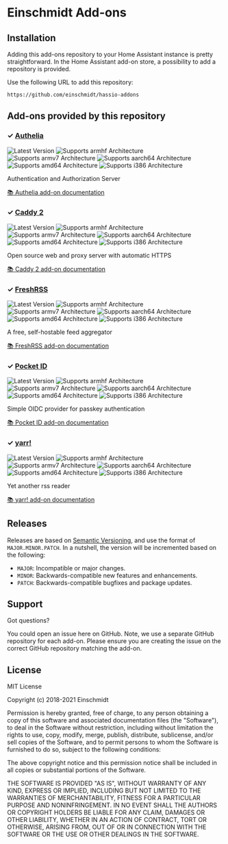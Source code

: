 # Einschmidt Add-ons

## Installation

Adding this add-ons repository to your Home Assistant instance is
pretty straightforward. In the Home Assistant add-on store,
a possibility to add a repository is provided.

Use the following URL to add this repository:

```txt
https://github.com/einschmidt/hassio-addons
```

## Add-ons provided by this repository

### &#10003; [Authelia][addon-authelia]

![Latest Version][authelia-version-shield]
![Supports armhf Architecture][authelia-armhf-shield]
![Supports armv7 Architecture][authelia-armv7-shield]
![Supports aarch64 Architecture][authelia-aarch64-shield]
![Supports amd64 Architecture][authelia-amd64-shield]
![Supports i386 Architecture][authelia-i386-shield]

Authentication and Authorization Server

[:books: Authelia add-on documentation][addon-doc-authelia]

### &#10003; [Caddy 2][addon-caddy-2]

![Latest Version][caddy-2-version-shield]
![Supports armhf Architecture][caddy-2-armhf-shield]
![Supports armv7 Architecture][caddy-2-armv7-shield]
![Supports aarch64 Architecture][caddy-2-aarch64-shield]
![Supports amd64 Architecture][caddy-2-amd64-shield]
![Supports i386 Architecture][caddy-2-i386-shield]

Open source web and proxy server with automatic HTTPS

[:books: Caddy 2 add-on documentation][addon-doc-caddy-2]

### &#10003; [FreshRSS][addon-freshrss]

![Latest Version][freshrss-version-shield]
![Supports armhf Architecture][freshrss-armhf-shield]
![Supports armv7 Architecture][freshrss-armv7-shield]
![Supports aarch64 Architecture][freshrss-aarch64-shield]
![Supports amd64 Architecture][freshrss-amd64-shield]
![Supports i386 Architecture][freshrss-i386-shield]

A free, self-hostable feed aggregator

[:books: FreshRSS add-on documentation][addon-doc-freshrss]

### &#10003; [Pocket ID][addon-pocket-id]

![Latest Version][pocket-id-version-shield]
![Supports armhf Architecture][pocket-id-armhf-shield]
![Supports armv7 Architecture][pocket-id-armv7-shield]
![Supports aarch64 Architecture][pocket-id-aarch64-shield]
![Supports amd64 Architecture][pocket-id-amd64-shield]
![Supports i386 Architecture][pocket-id-i386-shield]

Simple OIDC provider for passkey authentication

[:books: Pocket ID add-on documentation][addon-doc-pocket-id]

### &#10003; [yarr!][addon-yarr]

![Latest Version][yarr-version-shield]
![Supports armhf Architecture][yarr-armhf-shield]
![Supports armv7 Architecture][yarr-armv7-shield]
![Supports aarch64 Architecture][yarr-aarch64-shield]
![Supports amd64 Architecture][yarr-amd64-shield]
![Supports i386 Architecture][yarr-i386-shield]

Yet another rss reader

[:books: yarr! add-on documentation][addon-doc-yarr]

## Releases

Releases are based on [Semantic Versioning][semver], and use the format
of ``MAJOR.MINOR.PATCH``. In a nutshell, the version will be incremented
based on the following:

- ``MAJOR``: Incompatible or major changes.
- ``MINOR``: Backwards-compatible new features and enhancements.
- ``PATCH``: Backwards-compatible bugfixes and package updates.

## Support

Got questions?

You could open an issue here on GitHub. Note, we use a separate
GitHub repository for each add-on. Please ensure you are creating the issue
on the correct GitHub repository matching the add-on.

## License

MIT License

Copyright (c) 2018-2021 Einschmidt

Permission is hereby granted, free of charge, to any person obtaining a copy
of this software and associated documentation files (the "Software"), to deal
in the Software without restriction, including without limitation the rights
to use, copy, modify, merge, publish, distribute, sublicense, and/or sell
copies of the Software, and to permit persons to whom the Software is
furnished to do so, subject to the following conditions:

The above copyright notice and this permission notice shall be included in all
copies or substantial portions of the Software.

THE SOFTWARE IS PROVIDED "AS IS", WITHOUT WARRANTY OF ANY KIND, EXPRESS OR
IMPLIED, INCLUDING BUT NOT LIMITED TO THE WARRANTIES OF MERCHANTABILITY,
FITNESS FOR A PARTICULAR PURPOSE AND NONINFRINGEMENT. IN NO EVENT SHALL THE
AUTHORS OR COPYRIGHT HOLDERS BE LIABLE FOR ANY CLAIM, DAMAGES OR OTHER
LIABILITY, WHETHER IN AN ACTION OF CONTRACT, TORT OR OTHERWISE, ARISING FROM,
OUT OF OR IN CONNECTION WITH THE SOFTWARE OR THE USE OR OTHER DEALINGS IN THE
SOFTWARE.

[addon-authelia]: https://github.com/einschmidt/addon-authelia/tree/v0.1.3
[addon-doc-authelia]: https://github.com/einschmidt/addon-authelia/blob/v0.1.3/README.md
[authelia-issue]: https://github.com/einschmidt/addon-authelia/issues
[authelia-version-shield]: https://img.shields.io/badge/version-v0.1.3-blue.svg
[authelia-aarch64-shield]: https://img.shields.io/badge/aarch64-yes-green.svg
[authelia-amd64-shield]: https://img.shields.io/badge/amd64-yes-green.svg
[authelia-armhf-shield]: https://img.shields.io/badge/armhf-no-red.svg
[authelia-armv7-shield]: https://img.shields.io/badge/armv7-no-red.svg
[authelia-i386-shield]: https://img.shields.io/badge/i386-no-red.svg
[addon-caddy-2]: https://github.com/einschmidt/addon-caddy-2/tree/v2.0.2
[addon-doc-caddy-2]: https://github.com/einschmidt/addon-caddy-2/blob/v2.0.2/README.md
[caddy-2-issue]: https://github.com/einschmidt/addon-caddy-2/issues
[caddy-2-version-shield]: https://img.shields.io/badge/version-v2.0.2-blue.svg
[caddy-2-aarch64-shield]: https://img.shields.io/badge/aarch64-yes-green.svg
[caddy-2-amd64-shield]: https://img.shields.io/badge/amd64-yes-green.svg
[caddy-2-armhf-shield]: https://img.shields.io/badge/armhf-yes-green.svg
[caddy-2-armv7-shield]: https://img.shields.io/badge/armv7-yes-green.svg
[caddy-2-i386-shield]: https://img.shields.io/badge/i386-no-red.svg
[addon-freshrss]: https://github.com/einschmidt/addon-freshrss/tree/v0.3.1
[addon-doc-freshrss]: https://github.com/einschmidt/addon-freshrss/blob/v0.3.1/README.md
[freshrss-issue]: https://github.com/einschmidt/addon-freshrss/issues
[freshrss-version-shield]: https://img.shields.io/badge/version-v0.3.1-blue.svg
[freshrss-aarch64-shield]: https://img.shields.io/badge/aarch64-yes-green.svg
[freshrss-amd64-shield]: https://img.shields.io/badge/amd64-yes-green.svg
[freshrss-armhf-shield]: https://img.shields.io/badge/armhf-yes-green.svg
[freshrss-armv7-shield]: https://img.shields.io/badge/armv7-yes-green.svg
[freshrss-i386-shield]: https://img.shields.io/badge/i386-yes-green.svg
[addon-pocket-id]: https://github.com/einschmidt/addon-pocket-id/tree/v0.1.6
[addon-doc-pocket-id]: https://github.com/einschmidt/addon-pocket-id/blob/v0.1.6/README.md
[pocket-id-issue]: https://github.com/einschmidt/addon-pocket-id/issues
[pocket-id-version-shield]: https://img.shields.io/badge/version-v0.1.6-blue.svg
[pocket-id-aarch64-shield]: https://img.shields.io/badge/aarch64-yes-green.svg
[pocket-id-amd64-shield]: https://img.shields.io/badge/amd64-yes-green.svg
[pocket-id-armhf-shield]: https://img.shields.io/badge/armhf-no-red.svg
[pocket-id-armv7-shield]: https://img.shields.io/badge/armv7-no-red.svg
[pocket-id-i386-shield]: https://img.shields.io/badge/i386-no-red.svg
[addon-yarr]: https://github.com/einschmidt/addon-yarr/tree/v0.3.1
[addon-doc-yarr]: https://github.com/einschmidt/addon-yarr/blob/v0.3.1/README.md
[yarr-issue]: https://github.com/einschmidt/addon-yarr/issues
[yarr-version-shield]: https://img.shields.io/badge/version-v0.3.1-blue.svg
[yarr-aarch64-shield]: https://img.shields.io/badge/aarch64-yes-green.svg
[yarr-amd64-shield]: https://img.shields.io/badge/amd64-yes-green.svg
[yarr-armhf-shield]: https://img.shields.io/badge/armhf-yes-green.svg
[yarr-armv7-shield]: https://img.shields.io/badge/armv7-yes-green.svg
[yarr-i386-shield]: https://img.shields.io/badge/i386-no-red.svg
[issue]: https://github.com/einschmidt/hassio-addons/issues
[license-shield]: https://img.shields.io/github/license/einschmidt/hassio-addons.svg
[maintenance-shield]: https://img.shields.io/maintenance/yes/2021.svg
[project-stage-shield]: https://img.shields.io/badge/project%20stage-experimental-yellow.svg
[semver]: http://semver.org/spec/v2.0.0.html
[third-party-addons]: https://home-assistant.io/hassio/installing_third_party_addons/
